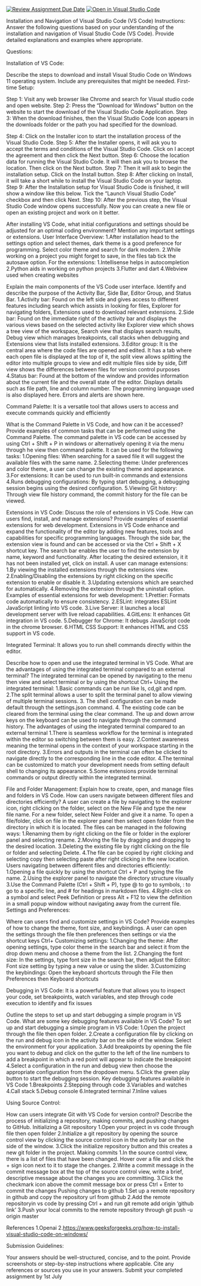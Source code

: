 [![Review Assignment Due Date](https://classroom.github.com/assets/deadline-readme-button-22041afd0340ce965d47ae6ef1cefeee28c7c493a6346c4f15d667ab976d596c.svg)](https://classroom.github.com/a/XoLGRbHq)
[![Open in Visual Studio Code](https://classroom.github.com/assets/open-in-vscode-2e0aaae1b6195c2367325f4f02e2d04e9abb55f0b24a779b69b11b9e10269abc.svg)](https://classroom.github.com/online_ide?assignment_repo_id=15283829&assignment_repo_type=AssignmentRepo)

Installation and Navigation of Visual Studio Code (VS Code) Instructions: Answer the following questions based on your understanding of the installation and navigation of Visual Studio Code (VS Code). Provide detailed explanations and examples where appropriate.

Questions:

Installation of VS Code:

Describe the steps to download and install Visual Studio Code on Windows 11 operating system. Include any prerequisites that might be needed.
First-time Setup:

Step 1: Visit  any web browser like Chrome and search for Visual studio code and open website.
Step 2: Press the “Download for Windows” button on the website to start the download of the Visual Studio Code Application.
Step 3: When the download finishes, then the Visual Studio Code Icon appears in the downloads folder or the path you had specified for the download.

Step 4: Click on the Installer icon to start the installation process of the Visual Studio Code.
Step 5: After the Installer opens, it will ask you to accept the terms and conditions of the Visual Studio Code. Click on I accept the agreement and then click the Next button.
Step 6: Choose the location data for running the Visual Studio Code. It will then ask you to browse the location. Then click on the Next button.
Step 7: Then it will ask to begin the installation setup. Click on the Install button.
Step 8: After clicking on Install, it will take a short while to install the Visual Studio Code on your laptop.
Step 9: After the Installation setup for Visual Studio Code is finished, it will show a window like this below. Tick the “Launch Visual Studio Code” checkbox and then click Next.
Step 10: After the previous step, the Visual Studio Code window opens successfully. Now you can create a new file or open an existing project and work on it better.

After installing VS Code, what initial configurations and settings should be adjusted for an optimal coding environment? Mention any important settings or extensions.
User Interface Overview:
1.After installation head to the settings option and select themes, dark theme is a good preference for programming. Select color theme and search for dark modern.
2.While working on a project you might forget to save, in the files tab tick the autosave option.
For the extensions:
1.Intellisense helps in autocompletion
2.Python aids in working on python projects
3.Flutter and dart
4.Webview used when creating websites

Explain the main components of the VS Code user interface. Identify and describe the purpose of the Activity Bar, Side Bar, Editor Group, and Status Bar.
1.Activity bar: Found on the left side and gives access to different features including search which assists in looking for files, Explorer for navigating folders, Extensions used to download relevant extensions.
2.Side bar: Found on the immediate right of the activity bar and displays the various views based on the selected activity like Explorer view which shows a tree view of the workspace, Search view that displays search results, Debug view which manages breakpoints, call stacks when debugging and Extensions view that lists installed extensions.
3.Editor group: It is the central area where the code files are opened and edited. It has a tab where each open file is displayed at the top of it, the split view allows splitting the editor into multiple groups to view and edit multiple files side by side, Diff view shows the differences between files for version control purposes
4.Status bar: Found at the bottom of the window and provides information about the current file and the overall state of the editor. Displays details such as file path, line and column number. The programming language used is also displayed here. Errors and alerts are shown here.

Command Palette: It is a versatile tool that allows users to access and execute commands quickly and efficiently

What is the Command Palette in VS Code, and how can it be accessed? Provide examples of common tasks that can be performed using the Command Palette.
The command palette in VS code can be accessed by using Ctrl + Shift + P in windows or alternatively opening it via the menu through he view then command palette.
It can be used for the following tasks:
1.Opening files: When searching for a saved file it will suggest the available files with the same name.
2.Selecting theme: Under preferences and color theme, a user can change the existing theme and appearance.
3.For extensions: It can be used to run built-in commands and extensions
4.Runs debugging configurations: By typing start debugging, a debugging session begins using the desired configuration.
5.Viewing Git history: Through view file history command, the commit history for the file can be viewed.

Extensions in VS Code:
Discuss the role of extensions in VS Code. How can users find, install, and manage extensions? Provide examples of essential extensions for web development.
Extensions in VS Code enhance and expand the functionality of the editor by adding new features, tools and capabilities for specific programming languages.
Through the side bar, the extension view is found and can be accessed or via the Ctrl + Shift + X shortcut key.
The search bar enables the user to find the extension by name, keyword and functionality.
After locating the desired extension, it it has not been installed yet, click on install.
A user can manage extensions:
1.By viewing the installed extensions through the extensions view.
2.Enabling/Disabling the extensions by right clicking on the specific extension to enable or disable it.
3.Updating extensions which are searched for automatically.
4.Removing the extension through the uninstall option.
Examples of essential extensions for web development:
1.Prettier: Formats code automatically to ensure consistency.
2.ESLint: integrates ESLint JavaScript linting into VS code.
3.Live Server: it launches a local development server with live reload capabilities.
4.GitLens: It enhances  Git integration in VS code.
5.Debugger for Chrome: It debugs JavaScript code in the chrome browser.
6.HTML CSS Support: It enhances HTML and CSS support in VS code.

Integrated Terminal: It allows you to run shell commands directly within the editor.

Describe how to open and use the integrated terminal in VS Code. What are the advantages of using the integrated terminal compared to an external terminal?
The integrated terminal can be opened by navigating to the menu  then view and select terminal or by using the shortcut Ctrl+
Using the integrated terminal:
1.Basic commands can be run like ls, cd,git and npm.
2.The split terminal allows a user to split the terminal panel to allow viewing of multiple terminal sessions.
3. The shell configuration can be made default through the settings.json command.
4. The existing code can be cleared from the terminal using the clear command. The up and down arrow keys on the keyboard can be used to navigate through the command history.
The advantages of using the integrated terminal compared to an external terminal
1.There is seamless workflow for the terminal is integrated within the editor so switching between them is easy.
2.Context awareness meaning the terminal opens in the context of your workspace starting in the root directory.
3.Errors and outputs in the terminal can often be clicked to navigate directly to the corresponding line in the code editor.
4.The terminal can be customized to match your development needs from setting default shell to changing its appearance.
5.Some extensions provide terminal commands or output directly within the integrated terminal.

File and Folder Management:
Explain how to create, open, and manage files and folders in VS Code. How can users navigate between different files and directories efficiently?
A user can create a file by navigating to the explorer icon, right clicking on the folder, select on the New File and type the new file name. For a new folder, select New Folder and give it a name.
To open a file/folder, click on file in the explorer panel then select open folder from the directory in which it is located.
The files can be managed in the following ways:
1.Renaming them by right clicking on the file or folder in the explorer panel and selecting rename.
2.Moving the file by dragging and dropping to the desired location.
3.Deleting the existing file by right clicking on the file or folder and selecting Delete.
4.The file can be copied by right clicking and selecting copy then selecting paste after right clicking in the new location.
Users navigating between different files and directories efficiently:
1.Opening a file quickly by using the shortcut Ctrl + P and typing the file name.
2.Using the explorer panel to navigate the directory structure visually
3.Use the Command Palette (Ctrl + Shift + P), type @ to go to symbols, : to go to a specific line, and # for headings in markdown files.
4.Right-click on a symbol and select Peek Definition or press Alt + F12 to view the definition in a small popup window without navigating away from the current file.
Settings and Preferences:

Where can users find and customize settings in VS Code? Provide examples of how to change the theme, font size, and keybindings.
A user can open the settings through the file then preferences then settings or via the shortcut keys Ctrl+
Customizing settings:
1.Changing the theme: After opening settings, type color theme in the search bar and select it from the drop down menu and choose a theme from the list.
2.Changing the font size: In the settings, type font size in the search bar, then adjust the Editor: Font size  setting by typing a new value or using the slider.
3.Customizing the keybindings: Open the keyboard shortcuts through the File then Preferences then Keyboard shortcuts

Debugging in VS Code: It is a powerful feature that allows you to inspect your code, set breakpoints, watch variables, and step through code execution to identify and fix issues

Outline the steps to set up and start debugging a simple program in VS Code. What are some key debugging features available in VS Code?
To set up and start debugging a simple program in VS Code:
1.Open the project through the file then open folder.
2.Create a configuration file by clicking on the run and debug icon in the activity bar on the side of the window. Select the environment for your application.
3.Add breakpoints by opening the file you want to debug and click on the gutter to the left of the line numbers to add a breakpoint in which a red point will appear to indicate the breakpoint
4.Select a configuration in the run and debug view then choose the appropriate configuration from the dropdown menu.
5.Click the green play button to start the debugging session.
Key debugging features available in VS Code
1.Breakpoints
2.Stepping through code
3.Variables and watches
4.Call stack
5.Debug console
6.Integrated terminal
7.Inline values

Using Source Control:

How can users integrate Git with VS Code for version control? Describe the process of initializing a repository, making commits, and pushing changes to GitHub.
Initializing a Git repository
1.Open your project in vs code through file then open folder
2.Initialize a git repository by opening the source control view by clicking the source control icon in the activity bar on the side of the window.
3.Click the initialize repository button and this creates a new git folder in the project.
Making commits
1.In the source control view, there is a list of files that have been changed. Hover over a file and click the  + sign icon next to it to stage the changes.
2.Write a commit message in the commit message box at the top of the source control view, write a brief, descriptive message about the changes you are committing.
3.Click the checkmark icon above the commit message box or press Ctrl + Enter to commit the changes
Pushing changes to github
1.Set up a remote repository in github and copy the repository url from github
2.Add the remote repositoryin vs code by pressing Ctrl + and run git remote add origin ‘github link’
3.Push your local commits to the remote repository through git push -u origin master

References
1.Openai
2.https://www.geeksforgeeks.org/how-to-install-visual-studio-code-on-windows/

Submission Guidelines:

Your answers should be well-structured, concise, and to the point.
Provide screenshots or step-by-step instructions where applicable.
Cite any references or sources you use in your answers.
Submit your completed assignment by 1st July
